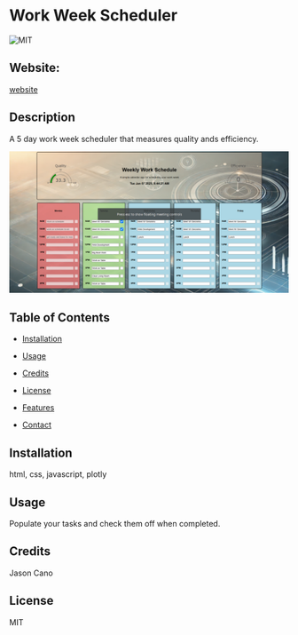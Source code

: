 # Work Week Scheduler
![MIT](https://img.shields.io/badge/License-MIT-blue)

## Website: 
[website](jasoncano1.github.io/Workday-Scheduler/)

## Description
A 5 day work week scheduler that measures quality ands efficiency. 

![app_image](assets/images/mockup.png)

## Table of Contents
- [Installation](#installation)
- [Usage](#usage)
- [Credits](#credits)
- [License](#license)
- [Features](#features)

- [Contact](#contact)

## Installation
html, css, javascript, plotly

## Usage
Populate your tasks and check them off when completed.

## Credits
Jason Cano

## License
MIT
